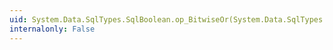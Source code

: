 ```yaml
---
uid: System.Data.SqlTypes.SqlBoolean.op_BitwiseOr(System.Data.SqlTypes.SqlBoolean,System.Data.SqlTypes.SqlBoolean)
internalonly: False
---
```

